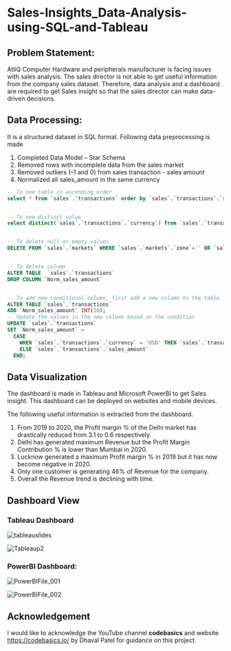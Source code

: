 # Sales-Insights_Data-Analysis-using-SQL-and-Tableau
## Problem Statement:
AtliQ Computer Hardware and peripherals manufacturer is facing issues with sales analysis. The sales director is not able to get useful information from the company sales dataset. Therefore, data analysis and a dashboard are required to get Sales insight so that the sales director can make data-driven decisions.

## Data Processing:
It is a structured dataset in SQL format. Following data preprocessing is made
1. Completed Data Model – Star Schema 
2. Removed rows with incomplete data from the sales market 
3. Removed outliers (–1 and 0) from sales transaction - sales amount 
4. Normalized all sales_amount in the same currency

```sql   
-- To see table in ascending order
select * from `sales`.`transactions` order by `sales`.`transactions`.`sales_amount` ASC


-- To see distinct value
select distinct(`sales`.`transactions`.`currency`) from `sales`.`transactions`


-- To delete null or empty values
DELETE FROM `sales`.`markets` WHERE `sales`.`markets`.`zone`='' OR `sales`.`markets`.`zone` IS NULL;


-- To delete column
ALTER TABLE  `sales`.`transactions`
DROP COLUMN `Norm_sales_amount`


-- To add new conditional column, first add a new column to the table
ALTER TABLE `sales`.`transactions`
ADD `Norm_sales_amount` INT(10);
-- Update the values in the new column based on the condition
UPDATE `sales`.`transactions`
SET `Norm_sales_amount` = 
  CASE
    WHEN `sales`.`transactions`.`currency` = 'USD' THEN `sales`.`transactions`.`sales_amount`*75
    ELSE `sales`.`transactions`.`sales_amount`
  END;

```

## Data Visualization
The dashboard is made in Tableau and Microsoft PowerBI to get Sales insight. This dashboard can be deployed on websites and mobile devices. 

The following useful information is extracted from the dashboard.
1. From 2019 to 2020, the Profit margin % of the Delhi market has drastically reduced from 3.1 to 0.6 respectively.
2. Delhi has generated maximum Revenue but the Profit Margin Contribution % is lower than Mumbai in 2020.
3. Lucknow generated a maximum Profit margin % in 2019 but it has now become negative in 2020. 
4. Only one customer is generating 46% of Revenue for the company.
5. Overall the Revenue trend is declining with time.

## Dashboard View
### Tableau Dashboard
![tableauslides](https://github.com/alishafique3/Sales-Insights_Data-Analysis-using-SQL-and-PowerBI/assets/17300597/b99430bc-589c-41ca-920e-c940c03278bb)

![Tableaup2](https://github.com/alishafique3/Sales-Insights_Data-Analysis-using-SQL-and-PowerBI/assets/17300597/a6ec09df-ab8b-4f4a-8232-8be1b59e3e5e)


### PowerBI Dashboard:
![PowerBIFile_001](https://github.com/alishafique3/Sales-Insights_Data-Analysis-using-SQL-and-PowerBI/assets/17300597/a6cca4de-1cb7-4caa-9f40-3342cf8ae51a)

![PowerBIFile_002](https://github.com/alishafique3/Sales-Insights_Data-Analysis-using-SQL-and-PowerBI/assets/17300597/4b8024e6-acd1-4b4b-97ac-7cb45ece820c)

## Acknowledgement
I would like to acknowledge the YouTube channel **codebasics** and website https://codebasics.io/ by Dhaval Patel for guidance on this project.
